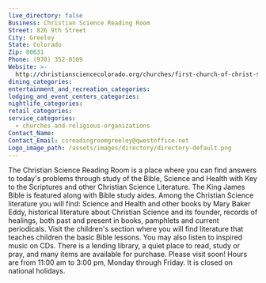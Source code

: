 ```yaml
---
live_directory: false
Business: Christian Science Reading Room
Street: 826 9th Street
City: Greeley
State: Colorado
Zip: 80631
Phone: (970) 352-0109
Website: >-
  http://christiansciencecolorado.org/churches/first-church-of-christ-scientist-greeley/
dining_categories:
entertainment_and_recreation_categories:
lodging_and_event_centers_categories:
nightlife_categories:
retail_categories:
service_categories:
  - churches-and-religious-organizations
Contact_Name:
Contact_Email: csreadingroomgreeley@qwestoffice.net
Logo_image_path: /assets/images/directory/directory-default.png
---
```


The Christian Science Reading Room is a place where you can find answers to today's problems through study of the Bible, Science and Health with Key to the Scriptures and other Christian Science Literature. The King James Bible is featured along with Bible study aides. Among the Christian Science literature you will find: Science and Health and other books by Mary Baker Eddy, historical literature about Christian Science and its founder, records of healings, both past and present in books, pamphlets and current periodicals. Visit the children's section where you will find literature that teaches children the basic Bible lessons. You may also listen to inspired music on CDs. There is a lending library, a quiet place to read, study or pray, and many items are available for purchase. Please visit soon\! Hours are from 11:00 am to 3:00 pm, Monday through Friday. It is closed on national holidays.